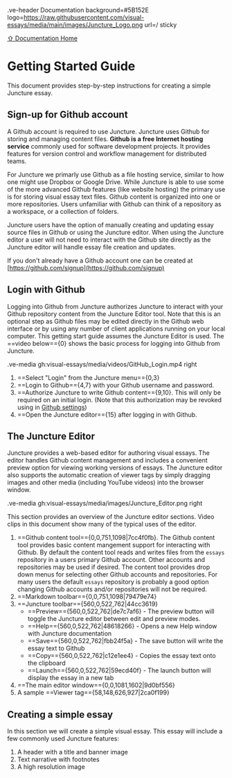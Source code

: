 .ve-header Documentation background=#5B152E logo=https://raw.githubusercontent.com/visual-essays/media/main/images/Juncture_Logo.png url=/ sticky

[⇧ Documentation Home](..)

# Getting Started Guide

This document provides step-by-step instructions for creating a simple Juncture essay.

## Sign-up for Github account

A Github account is required to use Juncture.  Juncture uses Github for storing and managing content files.  **Github is a free Internet hosting service** commonly used for software development projects.  It provides features for version control and workflow management for distributed teams.

For Juncture we primarly use Github as a file hosting service, similar to how one might use Dropbox or Google Drive. While Juncture is able to use some of the more advanced Github features (like website hosting) the primary use is for storing visual essay text files. Github content is organized into one or more repositories. Users unfamiliar with Github can think of a repository as a workspace, or a collection of folders. 

Juncture users have the option of manually creating and updating essay source files in Github or using the Juncture editor. When using the Juncture editor a user will not need to interact with the Github site directly as the Juncture editor will handle essay file creation and updates.

If you don't already have a Github account one can be created at [https://github.com/signup](https://github.com/signup)

## Login with Github

Logging into Github from Juncture authorizes Juncture to interact with your Github repository content from the Juncture Editor tool.  Note that this is an optional step as Github files may be edited directly in the Github web interface or by using any number of client applications running on your local computer. This getting start guide assumes the Juncture Editor is used.  The ==video below=={0} shows the basic process for logging into Github from Juncture.

.ve-media gh:visual-essays/media/videos/GitHub_Login.mp4 right

1. ==Select "Login" from the Juncture menu=={0,3}
2. ==Login to Github=={4,7} with your Github username and password.
3. ==Authorize Juncture to write Github content=={9,10}.  This will only be required on an initial login.  (Note that this authorization may be revoked using in [Github settings](https://github.com/settings/apps/authorizations))
4. ==Open the Juncture editor=={15} after logging in with Github.

## The Juncture Editor

Juncture provides a web-based editor for authoring visual essays.  The editor handles Github content management and includes a convenient preview option for viewing working versions of essays.  The Juncture editor also supports the automatic creation of viewer tags by simply dragging images and other media (including YouTube videos) into the browser window.

.ve-media gh:visual-essays/media/images/Juncture_Editor.png right

This section provides an overview of the Juncture editor sections.  Video clips in this document show many of the typical uses of the editor.

1. ==Github content tool=={0,0,751,1098|7cc4f0fb}.  The Github content tool provides basic content mangement support for interacting with Github.  By default the content tool reads and writes files from the `essays` repository in a users primary Github account.  Other accounts and repositories may be used if desired.  The content tool provides drop down menus for selecting other Github accounts and repositories.  For many users the default `essays` repository is probably a good option changing Github accounts and/or repositories will not be required.
2. ==Markdown toolbar=={0,0,751,1098|79479e74}
3. ==Juncture toolbar=={560,0,522,762|44cc3619}
    - ==Preview=={560,0,522,762|de7c7af6} - The preview button will toggle the Juncture editor between edit and preview modes.
    - ==Help=={560,0,522,762|48618266} - Opens a new Help window with Juncture documentation
    - ==Save=={560,0,522,762|fbb24f5a} - The save button will write the essay text to Github
    - ==Copy=={560,0,522,762|c12e1ee4} - Copies the essay text onto the clipboard
    - ==Launch=={560,0,522,762|59ecd40f} - The launch button will display the essay in a new tab
5. ==The main editor window=={0,0,1081,1602|9d0bf556}
6. A sample ==Viewer tag=={58,148,626,927|2ca0f199}

## Creating a simple essay

In this section we will create a simple visual essay.  This essay will include a few commonly used Juncture features:
1. A header with a title and banner image
2. Text narrative with footnotes
3. A high resolution image